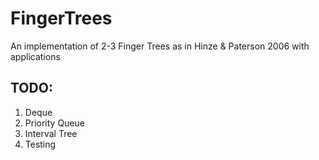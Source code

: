 # FingerTrees
An implementation of 2-3 Finger Trees as in Hinze &amp; Paterson 2006 with applications

## TODO:

1. Deque
2. Priority Queue
3. Interval Tree
4. Testing
